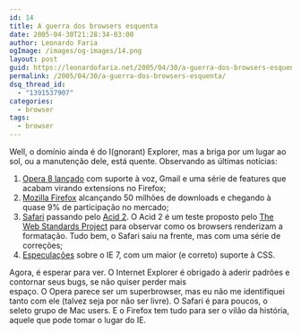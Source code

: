 ```yaml
---
id: 14
title: A guerra dos browsers esquenta
date: 2005-04-30T21:28:34-03:00
author: Leonardo Faria
ogImage: /images/og-images/14.png
layout: post
guid: https://leonardofaria.net/2005/04/30/a-guerra-dos-browsers-esquenta/
permalink: /2005/04/30/a-guerra-dos-browsers-esquenta/
dsq_thread_id:
  - "1391537907"
categories:
  - browser
tags:
  - browser
---
```

Well, o domínio ainda é do I(gnorant) Explorer, mas a briga por um lugar ao sol, ou a manutenção dele, está quente. Observando as últimas notícias:  

1) [Opera 8 lançado](http://www.opera.com) com suporte à voz, Gmail e uma série de features que acabam virando extensions no Firefox;  
2) [Mozilla Firefox](http://www.mozilla.org) alcançando 50 milhões de downloads e chegando à quase 9% de participação no mercado;  
3) [Safari](http://weblogs.mozillazine.org/hyatt/archives/2005_04.html#008042) passando pelo [Acid 2](http://webstandards.org/act/acid2/). O Acid 2 é um teste proposto pelo [The Web Standards Project](http://webstandards.org) para observar como os browsers renderizam a formatação. Tudo bem, o Safari saiu na frente, mas com uma série de correções;  
4) [Especulações](http://blogs.msdn.com/ie/archive/2005/02/15/373104.aspx) sobre o IE 7, com um maior (e correto) suporte à CSS. 

Agora, é esperar para ver. O Internet Explorer é obrigado à aderir padrões e contornar seus bugs, se não quiser perder mais  
espaço. O Opera parece ser um superbrowser, mas eu não me identifiquei tanto com ele (talvez seja por não ser livre). O Safari é para poucos, o seleto grupo de Mac users. E o Firefox tem tudo para ser o vilão da história, aquele que pode tomar o lugar do IE.
